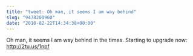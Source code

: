 ```yaml
---
title: "tweet: Oh man, it seems I am way behind"
slug: "9478200960"
date: "2010-02-22T14:34:38+00:00"
---
```

Oh man, it seems I am way behind in the times. Starting to upgrade now: http://2tu.us/1npf